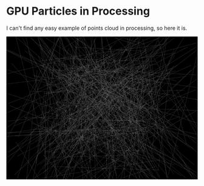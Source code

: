 # GPU Particles in Processing

I can't find any easy example of points cloud in processing, so here it is.

![](./assets/lines.png)
